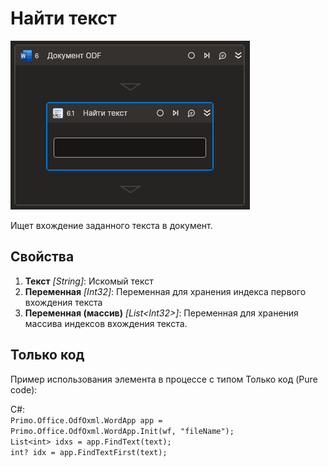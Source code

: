 # Найти текст

![](../../../../resources/activities/basic/odf/text/cropped-findtext-fixed.png)

Ищет вхождение заданного текста в документ.

## Свойства

1. **Текст** *[String]*: Искомый текст
2. **Переменная** *[Int32]*: Переменная для хранения индекса первого вхождения текста
3. **Переменная (массив)** *[List\<Int32>]*: Переменная для хранения массива индексов вхождения текста.

## Только код
Пример использования элемента в процессе с типом Только код (Pure code):

C#:  
`Primo.Office.OdfOxml.WordApp app = Primo.Office.OdfOxml.WordApp.Init(wf, "fileName");`  
`List<int> idxs = app.FindText(text);`  
`int? idx = app.FindTextFirst(text);`
